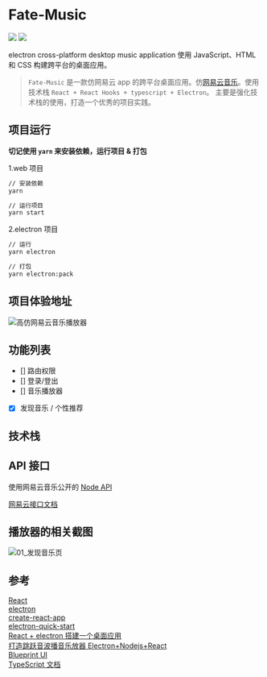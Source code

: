# Fate-Music

![](https://img.shields.io/badge/react-javascript-brightgreen.svg)
![](https://img.shields.io/badge/electron-web-brightgreen.svg)

electron cross-platform desktop music application
使用 JavaScript、HTML 和 CSS 构建跨平台的桌面应用。

> `Fate-Music` 是一款仿网易云 app 的跨平台桌面应用。仿[网易云音乐](https://music.163.com/)。使用技术栈 `React + React Hooks + typescript + Electron`。
> 主要是强化技术栈的使用，打造一个优秀的项目实践。

## 项目运行

<strong>切记使用 `yarn` 来安装依赖，运行项目 & 打包</strong>

1.web 项目

```bash
// 安装依赖
yarn

// 运行项目
yarn start
```

2.electron 项目

```bash
// 运行
yarn electron

// 打包
yarn electron:pack
```

## 项目体验地址

![高仿网易云音乐播放器]()

## 功能列表

- [] 路由权限
- [] 登录/登出
- [] 音乐播放器
- [x] 发现音乐 / 个性推荐

## 技术栈

## API 接口

使用网易云音乐公开的 [Node API](https://github.com/Binaryify/NeteaseCloudMusicApi) </br>

[网易云接口文档](https://binaryify.github.io/NeteaseCloudMusicApi/#/?id=neteasecloudmusicapi)

## 播放器的相关截图

![01_发现音乐页](https://github.com/FateZeros/fate-music/tree/main/resources/fate-music1.png)

## 参考

[React](https://zh-hans.reactjs.org/) </br>
[electron](https://electronjs.org/)</br>
[create-react-app](https://github.com/facebook/create-react-app)</br>
[electron-quick-start](https://github.com/electron/electron-quick-start)</br>
[React + electron 搭建一个桌面应用](https://juejin.im/post/5a6a91276fb9a01cbd58ce32) </br>
[打造跳跃音波播音乐放器 Electron+Nodejs+React](https://juejin.im/post/5af02453518825672c00dfd4) </br>
[Blueprint UI](https://blueprintjs.com/docs/) </br>
[TypeScript 文档](https://www.tslang.cn/docs/handbook/basic-types.html)
